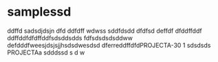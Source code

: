 # samplessd
ddffd
sadsdjdsjn
dfd
ddfdff
wdwss
sddfdsdd
dfdfsd
deffdf
dfddffddf
ddffddfdfdffddfsdsddsdds
fdfsdsdsdsddww
defdddfweesjdsjsjjhsdsdwesdsd
dferreddffdfdPROJECTA-30 1
sdsdsds
PROJECTAa
sdddssd
s
d
w
